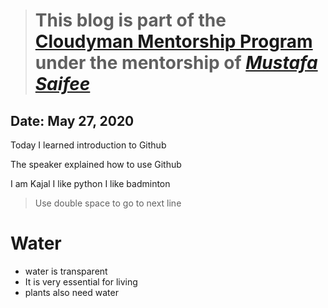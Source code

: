 > # This blog is part of the **[Cloudyman Mentorship Program](https://t.co/78sRvCvYiO?amp=1)** under the mentorship of *[Mustafa Saifee](https://www.linkedin.com/in/saifeemustafaq/)*

## Date: May 27, 2020

Today I learned introduction to Github

The speaker explained how to use Github


I am Kajal 
I like python 
I like badminton

> Use double space to go to next line 

# Water

- water is transparent
- It is very essential for living
- plants also need water
